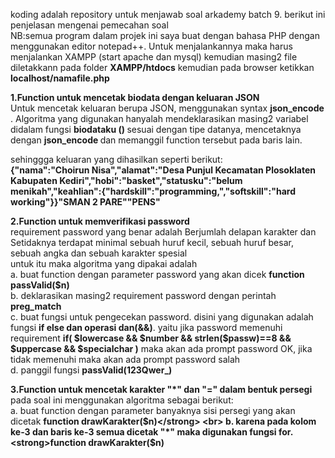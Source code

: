 koding adalah repository untuk menjawab soal arkademy batch 9. berikut ini penjelasan mengenai pemecahan soal <br>
NB:semua program dalam projek ini saya buat dengan bahasa PHP dengan menggunakan editor notepad++. Untuk menjalankannya maka harus menjalankan XAMPP (start apache dan mysql) kemudian masing2 file diletakkann pada folder <strong>XAMPP/htdocs</strong> kemudian pada browser ketikkan <strong>localhost/namafile.php </strong><br>

<strong>1.Function untuk mencetak biodata dengan keluaran JSON </strong> <br>
Untuk mencetak keluaran berupa JSON, menggunakan syntax <strong> json_encode </strong>. Algoritma yang digunakan hanyalah mendeklarasikan masing2 variabel didalam fungsi <strong> biodataku () </strong> sesuai dengan tipe datanya, mencetaknya dengan <strong> json_encode </strong> dan memanggil function tersebut pada baris lain. <br>

sehinggga keluaran yang dihasilkan seperti berikut: <br>
<strong>{"nama":"Choirun Nisa","alamat":"Desa Punjul Kecamatan Plosoklaten Kabupaten Kediri","hobi":"basket","statusku":"belum menikah","keahlian":{"hardskill":"programming,","softskill":"hard working"}}"SMAN 2 PARE""PENS"</strong>
<br>

<strong>2.Function untuk memverifikasi password </strong> <br>
requirement password yang benar adalah Berjumlah delapan karakter dan Setidaknya terdapat minimal sebuah huruf kecil, sebuah huruf besar, sebuah angka dan sebuah karakter spesial<br>
untuk itu maka algoritma yang dipakai adalah<br>
        a. buat function dengan parameter password yang akan dicek <strong>function passValid($n)</strong> <br>
        b. deklarasikan masing2 requirement password  dengan perintah <strong>preg_match</strong><br>
        c. buat fungsi untuk pengecekan password. disini yang digunakan adalah fungsi <strong>if else dan operasi dan(&&)</strong>. yaitu jika password memenuhi requirement <strong>if( $lowercase && $number && strlen($passw)==8 && $uppercase && $specialchar )</strong> maka akan ada prompt password OK, jika tidak memenuhi maka akan ada prompt password salah <br>
        d. panggil fungsi <strong>passValid(123Qwer_)</strong> <br>

<strong>3.Function untuk mencetak karakter "*" dan "=" dalam bentuk persegi </strong> <br>
pada soal ini menggunakan algoritma sebagai berikut:<br>
        a. buat function dengan parameter banyaknya sisi persegi yang akan dicetak <strong>function drawKarakter($n)</strong> <br>
        b. karena pada kolom ke-3 dan baris ke-3 semua dicetak "*" maka digunakan fungsi for. <strong>function drawKarakter($n)</strong>

        
      
